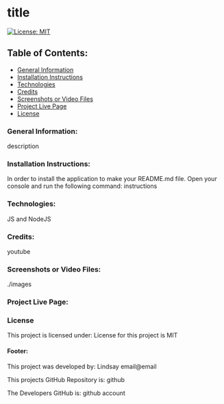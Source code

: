 
# title

[![License: MIT](https://img.shields.io/badge/License-MIT-yellow.svg)](https://opensource.org/licenses/MIT)

## Table of Contents:
* [General Information](#general)
* [Installation Instructions](#installation)
* [Technologies](#technologies)
* [Credits](#credits)
* [Screenshots or Video Files](#screenshots)
* [Project Live Page](#liveURL)
* [License](#license)

### General Information:
description

### Installation Instructions:
In order to install the application to make your README.md file.  Open your console and run the following command:
instructions

### Technologies:
JS and NodeJS

### Credits:
youtube

### Screenshots or Video Files:
./images

### Project Live Page:


### License
This project is licensed under:
License for this project is MIT

#### Footer:
This project was developed by:
Lindsay
email@email

This projects GitHub Repository is:
github

The Developers GitHub is:
github account